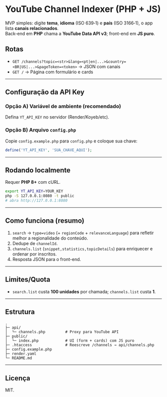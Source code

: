 # YouTube Channel Indexer (PHP + JS)

MVP simples: digite **tema**, **idioma** (ISO 639‑1) e **país** (ISO 3166‑1), o app lista **canais relacionados**.  
Back-end em **PHP** chama a **YouTube Data API v3**; front-end em **JS puro**.

## Rotas
- `GET /channels?topic=<str>&lang=<pt|en|...>&country=<BR|US|...>&pageToken=<token>` → JSON com canais
- `GET /` → Página com formulário e cards

---

## Configuração da API Key
### Opção A) Variável de ambiente (recomendado)
Defina `YT_API_KEY` no servidor (Render/Koyeb/etc).

### Opção B) Arquivo `config.php`
Copie `config.example.php` para `config.php` e coloque sua chave:
```php
define('YT_API_KEY', 'SUA_CHAVE_AQUI');
```

---

## Rodando localmente
Requer **PHP 8+** com cURL.
```bash
export YT_API_KEY=YOUR_KEY
php -S 127.0.0.1:8080 -t public
# abra http://127.0.0.1:8080
```

---

## Como funciona (resumo)
1. `search` → `type=video` (+ `regionCode` + `relevanceLanguage`) para refletir melhor a regionalidade do conteúdo.  
2. Dedupe de `channelId`.  
3. `channels.list` (`snippet,statistics,topicDetails`) para enriquecer e ordenar por inscritos.  
4. Resposta JSON para o front-end.

---

## Limites/Quota
- `search.list` custa **100 unidades** por chamada; `channels.list` custa **1**.  

---

## Estrutura
```
.
├─ api/
│  └─ channels.php         # Proxy para YouTube API
├─ public/
│  └─ index.php            # UI (form + cards) com JS puro
├─ .htaccess               # Reescreve /channels → api/channels.php
├─ config.example.php
├─ render.yaml
└─ README.md
```

---

## Licença
MIT.